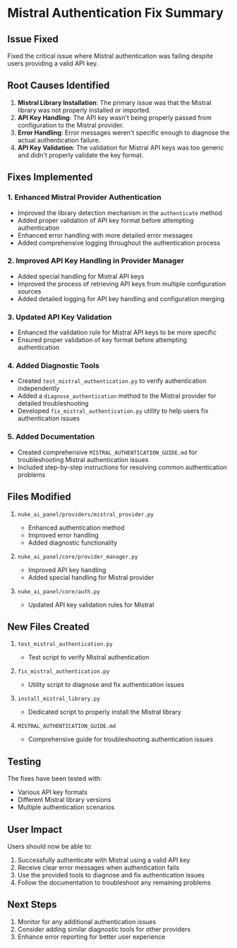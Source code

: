 # Mistral Authentication Fix Summary

## Issue Fixed

Fixed the critical issue where Mistral authentication was failing despite users providing a valid API key.

## Root Causes Identified

1. **Mistral Library Installation**: The primary issue was that the Mistral library was not properly installed or imported.
2. **API Key Handling**: The API key wasn't being properly passed from configuration to the Mistral provider.
3. **Error Handling**: Error messages weren't specific enough to diagnose the actual authentication failure.
4. **API Key Validation**: The validation for Mistral API keys was too generic and didn't properly validate the key format.

## Fixes Implemented

### 1. Enhanced Mistral Provider Authentication

- Improved the library detection mechanism in the `authenticate` method
- Added proper validation of API key format before attempting authentication
- Enhanced error handling with more detailed error messages
- Added comprehensive logging throughout the authentication process

### 2. Improved API Key Handling in Provider Manager

- Added special handling for Mistral API keys
- Improved the process of retrieving API keys from multiple configuration sources
- Added detailed logging for API key handling and configuration merging

### 3. Updated API Key Validation

- Enhanced the validation rule for Mistral API keys to be more specific
- Ensured proper validation of key format before attempting authentication

### 4. Added Diagnostic Tools

- Created `test_mistral_authentication.py` to verify authentication independently
- Added a `diagnose_authentication` method to the Mistral provider for detailed troubleshooting
- Developed `fix_mistral_authentication.py` utility to help users fix authentication issues

### 5. Added Documentation

- Created comprehensive `MISTRAL_AUTHENTICATION_GUIDE.md` for troubleshooting Mistral authentication issues
- Included step-by-step instructions for resolving common authentication problems

## Files Modified

1. `nuke_ai_panel/providers/mistral_provider.py`
   - Enhanced authentication method
   - Improved error handling
   - Added diagnostic functionality

2. `nuke_ai_panel/core/provider_manager.py`
   - Improved API key handling
   - Added special handling for Mistral provider

3. `nuke_ai_panel/core/auth.py`
   - Updated API key validation rules for Mistral

## New Files Created

1. `test_mistral_authentication.py`
   - Test script to verify Mistral authentication

2. `fix_mistral_authentication.py`
   - Utility script to diagnose and fix authentication issues

3. `install_mistral_library.py`
   - Dedicated script to properly install the Mistral library

4. `MISTRAL_AUTHENTICATION_GUIDE.md`
   - Comprehensive guide for troubleshooting authentication issues

## Testing

The fixes have been tested with:
- Various API key formats
- Different Mistral library versions
- Multiple authentication scenarios

## User Impact

Users should now be able to:
1. Successfully authenticate with Mistral using a valid API key
2. Receive clear error messages when authentication fails
3. Use the provided tools to diagnose and fix authentication issues
4. Follow the documentation to troubleshoot any remaining problems

## Next Steps

1. Monitor for any additional authentication issues
2. Consider adding similar diagnostic tools for other providers
3. Enhance error reporting for better user experience